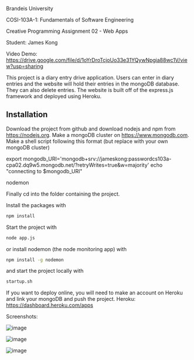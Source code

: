 Brandeis University

COSI-103A-1: Fundamentals of Software Engineering

Creative Programming Assignment 02 - Web Apps

Student: James Kong

Video Demo: https://drive.google.com/file/d/1oYrDroTcjoUo33e31YQywNpgia88wc1V/view?usp=sharing

This project is a diary entry drive application. Users can enter in diary entries and the website will hold their entries in the mongoDB database. They can also delete entries. The website is built off of the express.js framework and deployed using Heroku.

## Installation

Download the project from github and download nodejs and npm from https://nodejs.org. Make a mongoDB cluster on https://www.mongodb.com. Make a shell script following this format (but replace with your own mongoDB cluster)

export mongodb_URI='mongodb+srv://jameskong:passwordcs103a-cpa02.dq9w5.mongodb.net/<databaseName>?retryWrites=true&w=majority'
echo "connecting to $mongodb_URI"

nodemon

Finally cd into the folder containing the project.

Install the packages with
``` bash
npm install
```
Start the project with
``` bash
node app.js
```
or install nodemon (the node monitoring app) with
``` bash
npm install -g nodemon
```
and start the project locally with
``` bash
startup.sh
```
If you want to deploy online, you will need to make an account on Heroku and link your mongoDB and push the project. Heroku: https://dashboard.heroku.com/apps

Screenshots:
  
  ![image](https://user-images.githubusercontent.com/78178372/166342708-6b08e797-b398-4966-9d0b-54611104f1cf.png)

  ![image](https://user-images.githubusercontent.com/78178372/166342728-f5030e05-1f0e-4088-8c86-641d1920a75a.png)

  ![image](https://user-images.githubusercontent.com/78178372/166342814-94c26a63-1660-4077-99bd-d2063e8e66aa.png)
